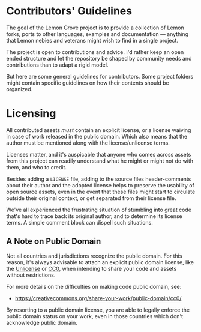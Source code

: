 # Contributors' Guidelines

The goal of the Lemon Grove project is to provide a collection of Lemon forks, ports to other languages, examples and documentation — anything that Lemon nebies and veterans might wish to find in a single project. 

The project is open to contributions and advice. I'd rather keep an open ended structure and let the repository be shaped by community needs and contributions than to adapt a rigid model.

But here are some general guidelines for contributors. Some project folders might contain specific guidelines on how their contents should be organized.

# Licensing

All contributed assets _must_ contain an explicit license, or a license waiving in case of work released in the public domain. Which also means that the author must be mentioned along with the license/unlicense terms.

Licenses matter, and it's auspicable that anyone who comes across assets from this project can readily understand what he might or might not do with them, and who to credit.

Besides adding a `LICENSE` file, adding to the source files header-comments about their author and the adopted license helps to preserve the usability of open source assets, even in the event that these files might start to circulate outside their original context, or get separated from their license file.

We've all experienced the frustrating situation of stumbling into great code that's hard to trace back its original author, and to determine its license terms. A simple comment block can dispell such situations.

## A Note on Public Domain

Not all countries and jurisdictions recognize the public domain. For this reason, it's always advisable to attach an explicit public domain license, like the [Unlicense] or [CC0], when intending to share your code and assets without restrictions.

For more details on the difficulties on making code public domain, see: 

- https://creativecommons.org/share-your-work/public-domain/cc0/

By resorting to a public domain license, you are able to legally enforce the public domain status on your work, even in those countries which don't acknowledge public domain.

<!-----------------------------------------------------------------------------
                               REFERENCE LINKS                                
------------------------------------------------------------------------------>

[Unlicense]: https://unlicense.org/ "Visit Unlicense.org"

[CC0]: https://creativecommons.org/publicdomain/zero/1.0/deed.en "View CC0 1.0 Universal at Creative Commons website"

<!-- EOF -->
